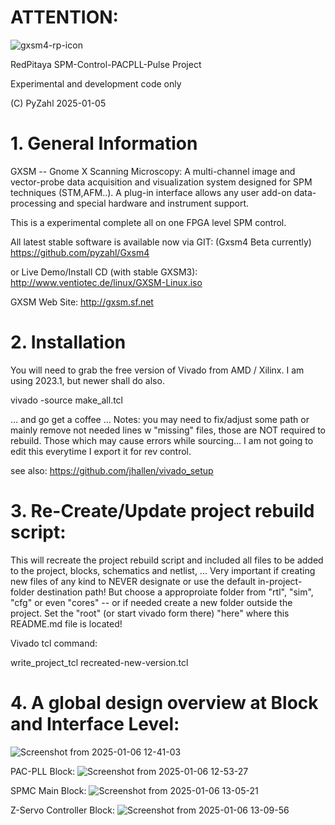 # **ATTENTION:**
![gxsm4-rp-icon](https://github.com/user-attachments/assets/3965aa8b-5241-44a0-87de-178a100f6803)

RedPitaya SPM-Control-PACPLL-Pulse Project

Experimental and development code only

(C) PyZahl 2025-01-05

# 1. General Information

GXSM -- Gnome X Scanning Microscopy: A multi-channel image and vector-probe data acquisition and visualization system designed for SPM techniques (STM,AFM..). A plug-in interface allows any user add-on data-processing and special hardware and instrument support.

This is a experimental complete all on one FPGA level SPM control.

All latest stable software is available now via GIT:
(Gxsm4 Beta currently) https://github.com/pyzahl/Gxsm4

or Live Demo/Install CD (with stable GXSM3):
http://www.ventiotec.de/linux/GXSM-Linux.iso

GXSM Web Site: http://gxsm.sf.net

# 2. Installation
You will need to grab the free version of Vivado from AMD / Xilinx. I am using 2023.1, but newer shall do also.

vivado -source make_all.tcl

... and go get a coffee ...
Notes: you may need to fix/adjust some path or mainly remove not needed lines w "missing" files, those are NOT required to rebuild. Those which may cause errors while sourcing... I am not going to edit this everytime I export it for rev control.

see also: https://github.com/jhallen/vivado_setup

# 3. Re-Create/Update project rebuild script:

This will recreate the project rebuild script and included all files to be added to the project, blocks, schematics and netlist, ...
Very important if creating new files of any kind to NEVER designate or use the default in-project-folder destination path! 
But choose a approproiate folder from "rtl", "sim", "cfg" or even "cores" -- or if needed create a new folder outside the project.
Set the "root" (or start vivado form there) "here" where this README.md file is located!

Vivado tcl command:

write_project_tcl recreated-new-version.tcl


# 4. A global design overview at Block and Interface Level:

![Screenshot from 2025-01-06 12-41-03](https://github.com/user-attachments/assets/6ca60d98-c22e-41b5-a974-3a3a0460623a)

PAC-PLL Block:
![Screenshot from 2025-01-06 12-53-27](https://github.com/user-attachments/assets/da044cf5-2aad-40fc-b1a9-e925d70069a6)

SPMC Main Block:
![Screenshot from 2025-01-06 13-05-21](https://github.com/user-attachments/assets/4fdd3691-850d-4284-9ffc-14a9efa70e19)

Z-Servo Controller Block:
![Screenshot from 2025-01-06 13-09-56](https://github.com/user-attachments/assets/cc823f36-4cd9-4d33-bbfb-c968eb557e47)



